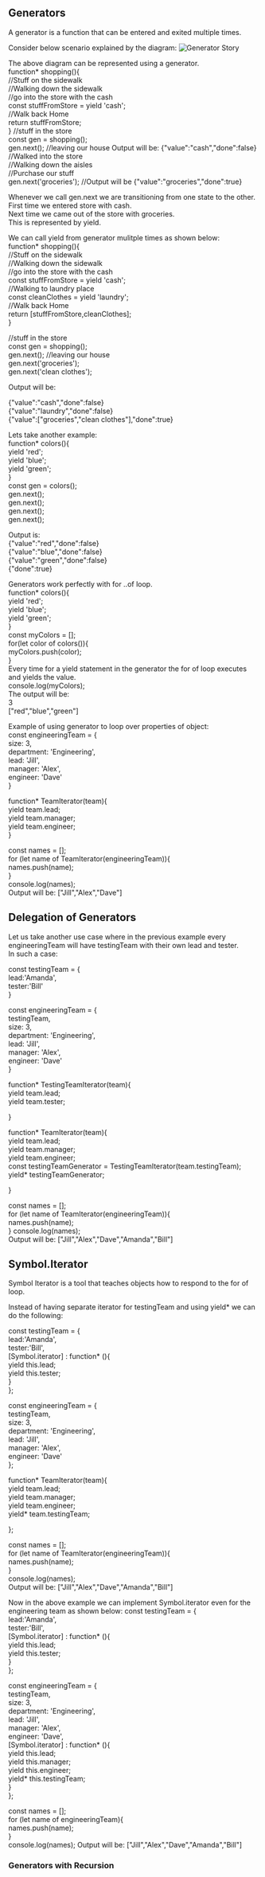 ## Generators

A generator is a function that can be entered and exited multiple times.

Consider below scenario explained by the diagram:
![Generator Story](https://github.com/nnsantosh/ES2015/blob/master/generator_story.jpeg)



The above diagram can be represented using a generator. <br/>
function* shopping(){ <br/>
  //Stuff on the sidewalk <br/>
  //Walking down the sidewalk <br/>
  //go into the store with the cash <br/>
  const stuffFromStore = yield 'cash'; <br/>
  //Walk back Home <br/>
  return stuffFromStore; <br/>
}
//stuff in the store <br/>
const gen = shopping(); <br/>
gen.next(); //leaving our house Output will be: {"value":"cash","done":false} <br/>
//Walked into the store <br/>
//Walking down the aisles <br/>
//Purchase our stuff <br/>
gen.next('groceries'); //Output will be {"value":"groceries","done":true} <br/>

Whenever we call gen.next we are transitioning from one state to the other. <br/>
First time we entered store with cash. <br/>
Next time we came out of the store with groceries. <br/>
This is represented by yield. <br/>

We can call yield from generator mulitple times as shown below: <br/>
function* shopping(){ <br/>
  //Stuff on the sidewalk <br/>
  //Walking down the sidewalk <br/>
  //go into the store with the cash <br/>
  const stuffFromStore = yield 'cash'; <br/>
  //Walking to laundry place <br/>
  const cleanClothes = yield 'laundry'; <br/>
  //Walk back Home <br/>
  return [stuffFromStore,cleanClothes]; <br/>
} <br/>
 
//stuff in the store <br/>
const gen = shopping(); <br/>
gen.next(); //leaving our house <br/>
gen.next('groceries'); <br/>
gen.next('clean clothes'); <br/>

Output will be: <br/>

{"value":"cash","done":false} <br/> 
{"value":"laundry","done":false} <br/> 
{"value":["groceries","clean clothes"],"done":true} <br/>


Lets take another example: <br/>
function* colors(){ <br/>
  yield 'red'; <br/>
  yield 'blue'; <br/>
  yield 'green'; <br/>
} <br/>
const gen = colors(); <br/>
gen.next(); <br/>
gen.next(); <br/>
gen.next(); <br/>
gen.next(); <br/>

Output is: <br/>
{"value":"red","done":false} <br/>
{"value":"blue","done":false} <br/>
{"value":"green","done":false} <br/>
{"done":true} <br/>

Generators work perfectly with for ..of loop. <br/>
function* colors(){ <br/>
  yield 'red'; <br/>
  yield 'blue'; <br/>
  yield 'green'; <br/>
} <br/>
const myColors = []; <br/>
for(let color of colors()){ <br/>
  myColors.push(color); <br/>
} <br/>
Every time for a yield statement in the generator the for of loop executes and yields the value. <br/>
console.log(myColors); <br/>
The output will be:  <br/>
3 <br/>
["red","blue","green"] <br/>

Example of using generator to loop over properties of object: <br/>
const engineeringTeam = { <br/>
  size: 3, <br/>
  department: 'Engineering', <br/>
  lead: 'Jill', <br/>
  manager: 'Alex', <br/>
  engineer: 'Dave' <br/>
}

function* TeamIterator(team){ <br/>
  	yield team.lead; <br/>
  	yield team.manager; <br/>
  	yield team.engineer; <br/>
}

const names = []; <br/>
for (let name of TeamIterator(engineeringTeam)){ <br/>
     names.push(name); <br/>
 } <br/>
 console.log(names); <br/>
 Output will be: ["Jill","Alex","Dave"] <br/>
 
 ## Delegation of Generators
 
Let us take another use case where in the previous example every engineeringTeam will have testingTeam with their own lead and tester. <br/>
In such a case: <br/>

const testingTeam = { <br/>
  lead:'Amanda', <br/>
  tester:'Bill' <br/>
} <br/>

const engineeringTeam = { <br/>
  testingTeam, <br/>
  size: 3, <br/>
  department: 'Engineering', <br/>
  lead: 'Jill', <br/>
  manager: 'Alex', <br/>
  engineer: 'Dave' <br/>
} <br/>

function* TestingTeamIterator(team){ <br/>
  	yield team.lead; <br/>
  	yield team.tester; <br/>
  
} <br/>

function* TeamIterator(team){ <br/> 
  	yield team.lead; <br/>
  	yield team.manager; <br/>
  	yield team.engineer; <br/>
    const testingTeamGenerator = TestingTeamIterator(team.testingTeam); <br/>
    yield* testingTeamGenerator; <br/>
   
}

const names = []; <br/>
for (let name of TeamIterator(engineeringTeam)){ <br/>
     names.push(name); <br/>
 }
console.log(names); <br/>
 Output will be: ["Jill","Alex","Dave","Amanda","Bill"] <br/>
 
 ## Symbol.Iterator
 Symbol Iterator is a tool that teaches objects how to respond to the for of loop. <br/>
 
 Instead of having separate iterator for testingTeam and using yield* we can do the following: <br/>
 
 const testingTeam = { <br/>
  lead:'Amanda', <br/>
  tester:'Bill', <br/>
  [Symbol.iterator] : function* (){ <br/>
   	yield this.lead; <br/>
  	yield this.tester; <br/>
  } <br/>
}; <br/>

const engineeringTeam = { <br/>
  testingTeam, <br/>
  size: 3, <br/>
  department: 'Engineering', <br/>
  lead: 'Jill', <br/>
  manager: 'Alex', <br/>
  engineer: 'Dave' <br/>
}; <br/>

function* TeamIterator(team){ <br/>
  	yield team.lead; <br/>
  	yield team.manager; <br/>
  	yield team.engineer; <br/>
    yield* team.testingTeam; <br/>
  
}; <br/>

const names = []; <br/>
for (let name of TeamIterator(engineeringTeam)){ <br/>
     names.push(name); <br/>
 } <br/>
 console.log(names); <br/>
Output will be: ["Jill","Alex","Dave","Amanda","Bill"] <br/>

Now in the above example we can implement Symbol.iterator even for the engineering team as shown below:
const testingTeam = { <br/>
  lead:'Amanda', <br/>
  tester:'Bill', <br/>
  [Symbol.iterator] : function* (){ <br/>
   	yield this.lead; <br/>
  	yield this.tester; <br/>
  } <br/>
}; <br/>

const engineeringTeam = { <br/>
  testingTeam, <br/>
  size: 3, <br/>
  department: 'Engineering', <br/>
  lead: 'Jill', <br/>
  manager: 'Alex', <br/>
  engineer: 'Dave', <br/>
  [Symbol.iterator] : function* (){ <br/>
   	yield this.lead; <br/>
  	yield this.manager; <br/>
  	yield this.engineer; <br/>
    yield* this.testingTeam; <br/>
  } <br/>
}; <br/>

const names = []; <br/>
for (let name of engineeringTeam){ <br/>
     names.push(name); <br/>
 } <br/>
 console.log(names);
 Output will be: ["Jill","Alex","Dave","Amanda","Bill"] <br/>
 
 ### Generators with Recursion
